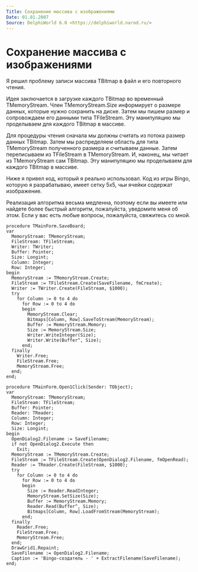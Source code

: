 ```yaml
---
Title: Сохранение массива c изображениями
Date: 01.01.2007
Source: DelphiWorld 6.0 <https://delphiworld.narod.ru/>
---
```



Сохранение массива c изображениями
==================================

Я решил проблему записи массива TBitmap в файл и его повторного чтения.

Идея заключается в загрузке каждого TBitmap во временный TMemoryStream.
Член TMemoryStream.Size информирует о размере данных, которые нужно
сохранить на диске. Затем мы пишем размер и сопровождаем его данными
типа TFileStream. Эту манипуляцию мы проделываем для каждого TBitmap в
массиве.

Для процедуры чтения сначала мы должны считать из потока размер данных
TBitmap. Затем мы распределяем область для типа TMemoryStream
полученного размера и считываем данные. Затем переписываем из
TFileStream в TMemoryStream. И, наконец, мы читает из TMemoryStream сам
TBitmap. Эту манипуляцию мы проделываем для каждого TBitmap в массиве.

Ниже я привел код, который я реально использовал. Код из игры Bingo,
которую я разрабатываю, имеет сетку 5x5, чьи ячейки содержат
изображение.

Реализация алгоритма весьма медленна, поэтому если вы имеете или найдете
более быстрый алгоритм, пожалуйста, уведомите меня об этом. Если у вас
есть любые вопросы, пожалуйста, свяжитесь со мной.

    procedure TMainForm.SaveBoard;
    var
      MemoryStream: TMemoryStream;
      FileStream: TFileStream;
      Writer: TWriter;
      Buffer: Pointer;
      Size: Longint;
      Column: Integer;
      Row: Integer;
    begin
      MemoryStream := TMemoryStream.Create;
      FileStream := TFileStream.Create(SaveFilename, fmCreate);
      Writer := TWriter.Create(FileStream, $1000);
      try
        for Column := 0 to 4 do
          for Row := 0 to 4 do
          begin
            MemoryStream.Clear;
            Bitmaps[Column, Row].SaveToStream(MemoryStream);
            Buffer := MemoryStream.Memory;
            Size := MemoryStream.Size;
            Writer.WriteInteger(Size);
            Writer.Write(Buffer^, Size);
          end;
      finally
        Writer.Free;
        FileStream.Free;
        MemoryStream.Free;
      end;
    end;
     
    procedure TMainForm.Open1Click(Sender: TObject);
    var
      MemoryStream: TMemoryStream;
      FileStream: TFileStream;
      Buffer: Pointer;
      Reader: TReader;
      Column: Integer;
      Row: Integer;
      Size: Longint;
    begin
      OpenDialog2.Filename := SaveFilename;
      if not OpenDialog2.Execute then
        Exit;
      MemoryStream := TMemoryStream.Create;
      FileStream := TFileStream.Create(OpenDialog2.Filename, fmOpenRead);
      Reader := TReader.Create(FileStream, $1000);
      try
        for Column := 0 to 4 do
          for Row := 0 to 4 do
          begin
            Size := Reader.ReadInteger;
            MemoryStream.SetSize(Size);
            Buffer := MemoryStream.Memory;
            Reader.Read(Buffer^, Size);
            Bitmaps[Column, Row].LoadFromStream(MemoryStream);
          end;
      finally
        Reader.Free;
        FileStream.Free;
        MemoryStream.Free;
      end;
      DrawGrid1.Repaint;
      SaveFilename := OpenDialog2.Filename;
      Caption := 'Bingo-создатель - ' + ExtractFilename(SaveFilename);
    end;

